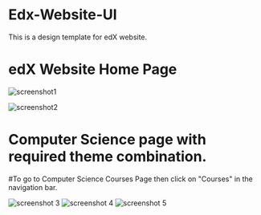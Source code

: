 # Edx-Website-UI
This is a design template for edX website.

# edX Website Home Page

![screenshot1](https://user-images.githubusercontent.com/21124445/41085160-cd87461c-6a53-11e8-8463-4be6f6ccf540.png)

![screenshot2](https://user-images.githubusercontent.com/21124445/41085162-ce66b22a-6a53-11e8-9376-7148a05c95e6.png)

# Computer Science page with required theme combination.

#To go to Computer Science Courses Page then click on "Courses" in the navigation bar.

![screenshot 3](https://user-images.githubusercontent.com/21124445/41201232-86f8bb06-6cd1-11e8-9940-7803de81037b.png)
![screenshot 4](https://user-images.githubusercontent.com/21124445/41201233-872e59e6-6cd1-11e8-88de-ab4a2900687c.png)
![screenshot 5](https://user-images.githubusercontent.com/21124445/41201234-8761bbb0-6cd1-11e8-9023-44cef8731ff3.png)
